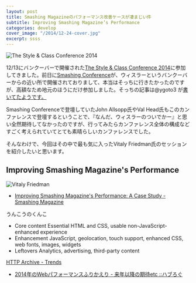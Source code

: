 ```yaml
---
layout: post
title: Smashing Magazineのパフォーマンス改善ケースが凄まじい件
subtitle: Improving Smashing Magazine’s Performance
categories: develop
cover_image: "/2014/12-24-cover.jpg"
excerpt: ssss
---
```


![The Style & Class Conference 2014](/mol/images/2014/12-24-fig01.jpg)

12/13にバンクーバーで開催された[The Style & Class Conference 2014](http://www.eventbrite.com/e/the-style-class-conference-tickets-13842235499)に参加してきました。前日に[Smashing Conference](http://smashingconf.com/)が、ウィスラーというバンクーバーからの近い所で開催されておりまして、本当はそっちに行きたかったのですが、高額なため地元のほうにだけ参加しました。そっちの記事は@ygoto3
が[書いてたようです。](http://www.ygoto3.com/?p=107)

Smashing Conferenceで登壇していたJohn Allsopp氏やVal Head氏もこのカンファレンスで登壇するということで、『なんだ、ウィスラーのついでかー』と思い全然期待してなかったのですが、行ってみたらカンファレンス全体の構成などすごく考えられていてとても素晴らしいカンファレンスでした。

そんなわけで、今回はその中で最も気に入ったVitaly Friedman氏のセッションを紹介したいと思います。

## Improving Smashing Magazine's Performance

![Vitaly Friedman](/mol/images/2014/12-24-fig02.jpg)

+ [Improving Smashing Magazine's Performance: A Case Study - Smashing Magazine](http://www.smashingmagazine.com/2014/09/08/improving-smashing-magazine-performance-case-study/)


うんこうのくんこ




+ Core content Essential HTML and CSS, usable non-JavaScript-enhanced experience
+ Enhancement JavaScript, geolocation, touch support, enhanced CSS, web fonts, images, widgets
+ Leftovers Analytics, advertising, third-party content


[HTTP Archive - Trends](http://httparchive.org/trends.php?s=All&minlabel=Dec+15+2013&maxlabel=Dec+1+2014#bytesImg&reqImg)

+ [2014年のWebパフォーマンスふりかえり - 来年以降の期待etc ::ハブろぐ](http://havelog.ayumusato.com/develop/performance/e637-web_performance_2014.html)

